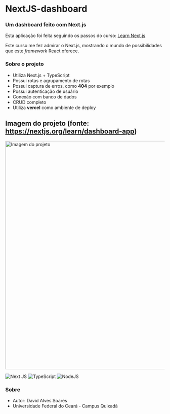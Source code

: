 # NextJS-dashboard

### Um **dashboard** feito com Next.js
Esta aplicação foi feita seguindo os passos do curso:  [Learn Next.js](https://nextjs.org/learn/dashboard-app/)

Este curso me fez admirar o Next.js, mostrando o mundo de possibilidades que este _framework_ React oferece.

### Sobre o projeto
  - Utiliza Next.js + TypeScript
  - Possui rotas e agrupamento de rotas
  - Possui captura de erros, como **404** por exemplo
  - Possui autenticação de usuário
  - Conexão com banco de dados
  - CRUD completo
  - Utiliza **vercel** como ambiente de deploy

## Imagem do projeto (fonte: https://nextjs.org/learn/dashboard-app)
<img src="https://nextjs.org/_next/image?url=%2Flearn%2Fdark%2Fdashboard.png&w=1920&q=75" alt="Imagem do projeto" style="width: 720px" />

![Next JS](https://img.shields.io/badge/Next-black?style=for-the-badge&logo=next.js&logoColor=white)
![TypeScript](https://img.shields.io/badge/typescript-%23007ACC.svg?style=for-the-badge&logo=typescript&logoColor=white)
![NodeJS](https://img.shields.io/badge/node.js-6DA55F?style=for-the-badge&logo=node.js&logoColor=white)

### Sobre
  - Autor: David Alves Soares
  - Universidade Federal do Ceará - Campus Quixadá

